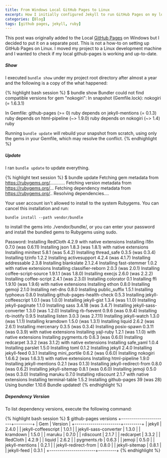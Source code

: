 ```yaml
---
title: From Windows Local GitHub Pages to Linux
excerpt: How I initially configured Jekyll to run GitHub Pages on my local Windows machine
categories: [Blog]
tags: [github pages, jekyll, ruby]
---
```


This post was originally added to the Local [GitHub Pages] on Windows but I decided to put it on a separate post.
This is not a how-to on setting up GitHub Pages on Linux.
I moved my project to a Linux development machine and I wanted to check if my local github-pages is working and up-to-date.

##### Show

I executed `bundle show` under my project root directory after almost a year and the following is a copy of the what happened:

{% highlight bash session %}
$ bundle show
Bundler could not find compatible versions for gem "nokogiri":
  In snapshot (Gemfile.lock):
    nokogiri (= 1.6.3.1)

  In Gemfile:
    github-pages (>= 0) ruby depends on
      jekyll-mentions (= 0.1.3) ruby depends on
        html-pipeline (~> 1.9.0) ruby depends on
          nokogiri (~> 1.4) ruby

Running `bundle update` will rebuild your snapshot from scratch, using only
the gems in your Gemfile, which may resolve the conflict.
{% endhighlight %}

##### Update

I ran `bundle update` to update everything.

{% highlight text session %}
$ bundle update
Fetching gem metadata from https://rubygems.org/............
Fetching version metadata from https://rubygems.org/...
Fetching dependency metadata from https://rubygems.org/..
Resolving dependencies....


Your user account isn't allowed to install to the system Rubygems.
You can cancel this installation and run:

    bundle install --path vendor/bundle

to install the gems into ./vendor/bundle/, or you can enter your password
and install the bundled gems to Rubygems using sudo.

Password: 
Installing RedCloth 4.2.9 with native extensions
Installing i18n 0.7.0 (was 0.6.11)
Installing json 1.8.3 (was 1.8.1) with native extensions
Installing minitest 5.8.1 (was 5.4.2)
Installing thread_safe 0.3.5 (was 0.3.4)
Installing tzinfo 1.2.2
Installing activesupport 4.2.4 (was 4.1.7)
Installing addressable 2.3.8
Installing blankslate 2.1.2.4
Installing fast-stemmer 1.0.2 with native extensions
Installing classifier-reborn 2.0.3 (was 2.0.1)
Installing coffee-script-source 1.9.1.1 (was 1.8.0)
Installing execjs 2.6.0 (was 2.2.2)
Installing coffee-script 2.4.1 (was 2.3.0)
Installing colorator 0.1
Installing ffi 1.9.10 (was 1.9.6) with native extensions
Installing ethon 0.8.0
Installing gemoji 2.1.0
Installing net-dns 0.8.0
Installing public_suffix 1.5.1
Installing typhoeus 0.8.0
Installing github-pages-health-check 0.5.3
Installing jekyll-coffeescript 1.0.1 (was 1.0.0)
Installing jekyll-gist 1.3.4 (was 1.1.0)
Installing jekyll-paginate 1.1.0
Installing sass 3.4.18 (was 3.4.7)
Installing jekyll-sass-converter 1.3.0 (was 1.2.0)
Installing rb-fsevent 0.9.6 (was 0.9.4)
Installing rb-inotify 0.9.5
Installing listen 3.0.3 (was 2.7.11)
Installing jekyll-watch 1.3.0 (was 1.1.1)
Installing kramdown 1.5.0 (was 1.3.1)
Installing liquid 2.6.2 (was 2.6.1)
Installing mercenary 0.3.5 (was 0.3.4)
Installing posix-spawn 0.3.11 (was 0.3.9) with native extensions
Installing yajl-ruby 1.2.1 (was 1.1.0) with native extensions
Installing pygments.rb 0.6.3 (was 0.6.0)
Installing redcarpet 3.3.2 (was 3.1.2) with native extensions
Installing safe_yaml 1.0.4
Installing parslet 1.5.0
Installing toml 0.1.2
Installing jekyll 2.4.0
Installing jekyll-feed 0.3.1
Installing mini_portile 0.6.2 (was 0.6.0)
Installing nokogiri 1.6.6.2 (was 1.6.3.1) with native extensions
Installing html-pipeline 1.9.0
Installing jekyll-mentions 0.2.1 (was 0.1.3)
Installing jekyll-redirect-from 0.8.0 (was 0.6.2)
Installing jekyll-sitemap 0.8.1 (was 0.6.0)
Installing jemoji 0.5.0 (was 0.3.0)
Installing maruku 0.7.0
Installing rdiscount 2.1.7 with native extensions
Installing terminal-table 1.5.2
Installing github-pages 39 (was 28)
Using bundler 1.10.6
Bundle updated!
{% endhighlight %}

##### Dependency Version

To list dependency versions, execute the following command:

{% highlight bash session %}
$ github-pages versions
+-----------------------+---------+
| Gem                   | Version |
+-----------------------+---------+
| jekyll                | 2.4.0   |
| jekyll-coffeescript   | 1.0.1   |
| jekyll-sass-converter | 1.3.0   |
| kramdown              | 1.5.0   |
| maruku                | 0.7.0   |
| rdiscount             | 2.1.7   |
| redcarpet             | 3.3.2   |
| RedCloth              | 4.2.9   |
| liquid                | 2.6.2   |
| pygments.rb           | 0.6.3   |
| jemoji                | 0.5.0   |
| jekyll-mentions       | 0.2.1   |
| jekyll-redirect-from  | 0.8.0   |
| jekyll-sitemap        | 0.8.1   |
| jekyll-feed           | 0.3.1   |
+-----------------------+---------+
{% endhighlight %}



[GitHub Pages]: https://pages.github.com/ "GitHub Pages"